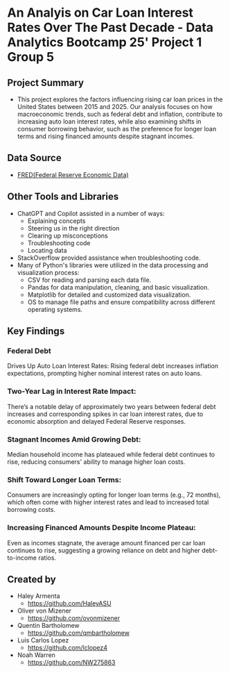 # An Analyis on Car Loan Interest Rates Over The Past Decade - Data Analytics Bootcamp 25' Project 1 Group 5

## Project Summary

- This project explores the factors influencing rising car loan prices in the United States between 2015 and 2025. Our analysis focuses on how macroeconomic trends, such as federal debt and inflation, contribute to increasing auto loan interest rates, while also examining shifts in consumer borrowing behavior, such as the preference for longer loan terms and rising financed amounts despite stagnant incomes.

## Data Source

- [FRED(Federal Reserve Economic Data)](https://fred.stlouisfed.org/)

## Other Tools and Libraries
- ChatGPT and Copilot assisted in a number of ways:
    - Explaining concepts 
    - Steering us in the right direction 
    - Clearing up misconceptions
    - Troubleshooting code
    - Locating data
- StackOverflow provided assistance when troubleshooting code.
- Many of Python's libraries were utilized in the data processing and visualization process:
    - CSV for reading and parsing each data file.
    - Pandas for data manipulation, cleaning, and basic visualization.
    - Matplotlib for detailed and customized data visualization.
    - OS to manage file paths and ensure compatibility across different operating systems.

## Key Findings

### Federal Debt 
Drives Up Auto Loan Interest Rates: Rising federal debt increases inflation expectations, prompting higher nominal interest rates on auto loans.
### Two-Year Lag in Interest Rate Impact: 
There’s a notable delay of approximately two years between federal debt increases and corresponding spikes in car loan interest rates, due to economic absorption and delayed Federal Reserve responses.
### Stagnant Incomes Amid Growing Debt: 
Median household income has plateaued while federal debt continues to rise, reducing consumers' ability to manage higher loan costs.
### Shift Toward Longer Loan Terms: 
Consumers are increasingly opting for longer loan terms (e.g., 72 months), which often come with higher interest rates and lead to increased total borrowing costs.
### Increasing Financed Amounts Despite Income Plateau: 
Even as incomes stagnate, the average amount financed per car loan continues to rise, suggesting a growing reliance on debt and higher debt-to-income ratios.

## Created by

- Haley Armenta
    - https://github.com/HaleyASU
- Oliver von Mizener
    - https://github.com/ovonmizener
- Quentin Bartholomew
    - https://github.com/qmbartholomew
- Luis Carlos Lopez
    - https://github.com/lclopez4
- Noah Warren
    - https://github.com/NW275863